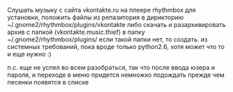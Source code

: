 Слушать музыку с сайта vkontakte.ru на плеере rhythmbox
для установки, положить файлы из репазитория в дирикторию ~/.gnome2/rhythmbox/plugins/vkontakte
либо скачать и разархивировать архив c папкой (vkontakte.music.thief)  в папку ~/.gnome2/rhythmbox/plugins/
если такой папки нет, то создать.
из системных требований, пока вроде только python2.6, хотя может что то и еще нужно :)

п.с. еще не успел во всем разобраться, так что после ввода юзера и пароля, и переходе в меню придется немножко подождать прежде чем песенки появятся в списке